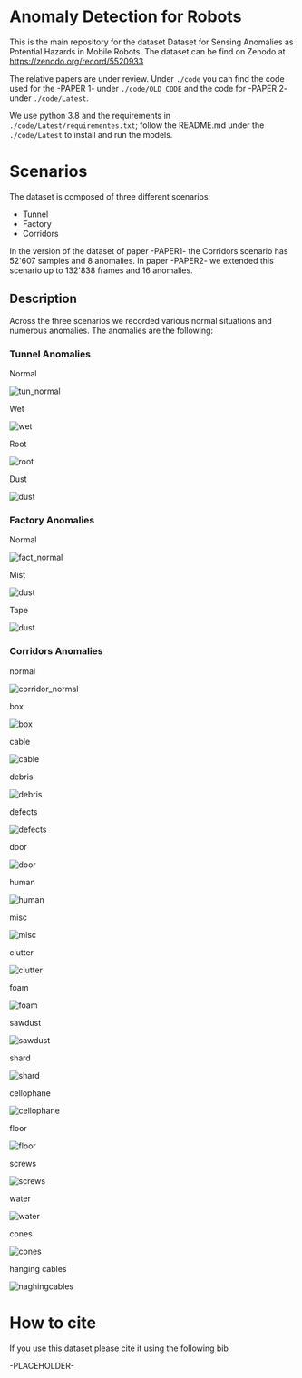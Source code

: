 # Anomaly Detection for Robots
This is the main repository for the dataset Dataset for Sensing Anomalies as Potential Hazards in Mobile Robots.
The dataset can be find on Zenodo at https://zenodo.org/record/5520933

<!-- The relative video is available at TODO -->


The relative papers are under review.
Under `./code` you can find the code used for the -PAPER 1- under `./code/OLD_CODE` and the code for -PAPER 2- under `./code/Latest`.

We use python 3.8 and the requirements in `./code/Latest/requirementes.txt`; follow the README.md under the `./code/Latest` to install and run the models.


# Scenarios
The dataset is composed of three different scenarios:
- Tunnel
- Factory
- Corridors

In the version of the dataset of paper -PAPER1- the Corridors scenario has 52'607 samples and 8 anomalies. 
In paper -PAPER2- we extended this scenario up to 132'838 frames and 16 anomalies.

## Description
Across the three scenarios we recorded various normal situations and numerous anomalies.
The anomalies are the following:
<!-- AN1 - image - description -->
### Tunnel Anomalies
Normal

![tun_normal](images/tunnel/normal1.jpg)

Wet

![wet](images/tunnel/wet1.jpg)

Root

![root](images/tunnel/root1.jpg)

Dust

![dust](images/tunnel/dust1.jpg)

### Factory Anomalies
Normal

![fact_normal](images/factory/normal1.jpg)

Mist
 
![dust](images/factory/mist1.jpg)

Tape

![dust](images/factory/tape1.jpg)

### Corridors Anomalies
normal

![corridor_normal](images/corridor/normal1.jpg)

box

![box](images/corridor/box.jpg)

cable

![cable](images/corridor/cable.jpg)

debris

![debris](images/corridor/debris.jpg)

defects

![defects](images/corridor/defects.jpg)

door

![door](images/corridor/door.jpg)

human

![human](images/corridor/human.jpg)

misc

![misc](images/corridor/misc.jpg)

clutter

![clutter](images/corridor/clutter.jpg)

foam

![foam](images/corridor/foam.jpg)

sawdust

![sawdust](images/corridor/sawdust.jpg)

shard

![shard](images/corridor/shard.jpg)

cellophane

![cellophane](images/corridor/cellophane.jpg)

floor

![floor](images/corridor/floor.jpg)

screws

![screws](images/corridor/screws.jpg)

water

![water](images/corridor/water.jpg)

cones

![cones](images/corridor/cones.jpg)

hanging cables

![naghingcables](images/corridor/hanging_cable.jpg)

# How to cite
If you use this dataset please cite it using the following bib

-PLACEHOLDER-
